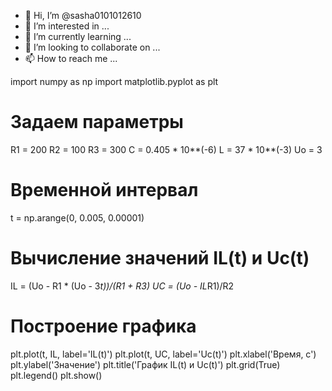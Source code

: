 - 👋 Hi, I’m @sasha0101012610
- 👀 I’m interested in ...
- 🌱 I’m currently learning ...
- 💞️ I’m looking to collaborate on ...
- 📫 How to reach me ...

<!---
sasha0101012610/sasha0101012610 is a ✨ special ✨ repository because its `README.md` (this file) appears on your GitHub profile.
You can click the Preview link to take a look at your changes.
--->
import numpy as np
import matplotlib.pyplot as plt

# Задаем параметры
R1 = 200
R2 = 100
R3 = 300
C = 0.405 * 10**(-6)
L = 37 * 10**(-3)
Uo = 3

# Временной интервал
t = np.arange(0, 0.005, 0.00001)

# Вычисление значений IL(t) и Uc(t)
IL = (Uo - R1 * (Uo - 3*t))/(R1 + R3)
UC = (Uo - IL*R1)/R2

# Построение графика
plt.plot(t, IL, label='IL(t)')
plt.plot(t, UC, label='Uc(t)')
plt.xlabel('Время, с')
plt.ylabel('Значение')
plt.title('График IL(t) и Uc(t)')
plt.grid(True)
plt.legend()
plt.show()
